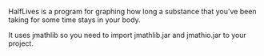 HalfLives is a program for graphing how long a substance that you've 
been taking for some time stays in your body.

It uses jmathlib so you need to import jmathlib.jar and jmathio.jar
to your project.
